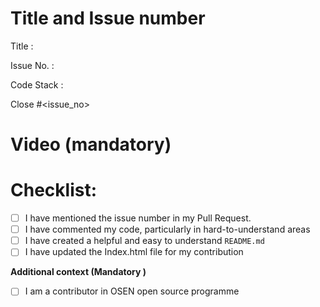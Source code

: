 # Title and Issue number 
<!-- Please make sure issue number is mention in Pull Request else PR will not be merged. -->
Title :

Issue No. :

Code Stack : 

Close #<issue_no>
<!-- Example Close #244  -->
<!-- Replace `issue_no` with the issue number which is fixed in this PR -->


# Video (mandatory)
<!--Please try to attach the working video of your new deployed project here -->
<!-- It is not applicable for the templates of adding feature or fixing bugs -->

# Checklist:

- [ ] I have mentioned the issue number in my Pull Request.
- [ ] I have commented my code, particularly in hard-to-understand areas
- [ ] I have created a helpful and easy to understand `README.md`
- [ ] I have updated the Index.html file for my contribution
<!-- [X] - put a cross/X inside [] to check the box -->
**Additional context (Mandatory )**
<!--Are you attending OSEN Code Collab Carnival 2023?  --> 
- [ ] I am a contributor in OSEN open source programme



<!-- [X] - put a cross/X inside [] to check the  appropriate box -->

